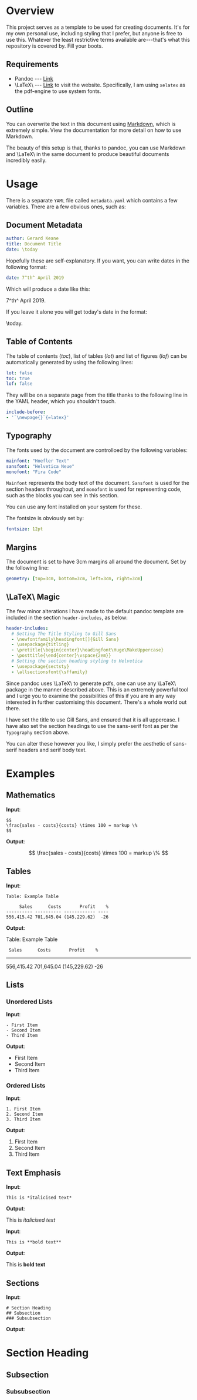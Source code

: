 # Overview

This project serves as a template to be used for creating documents. It's for my own personal use, including styling that I prefer, but anyone is free to use this. Whatever the least restrictive terms available are---that's what this repository is covered by. Fill your boots.

## Requirements

- Pandoc --- [Link](https://pandoc.org/)
- \LaTeX\ --- [Link](https://www.latex-project.org/) to visit the website. Specifically, I am using `xelatex` as the pdf-engine to use system fonts.

## Outline

You can overwrite the text in this document using [Markdown](https://daringfireball.net/projects/markdown/), which is extremely simple. View the documentation for more detail on how to use Markdown.

The beauty of this setup is that, thanks to pandoc, you can use Markdown and \LaTeX\ in the same document to produce beautiful documents incredibly easily.

# Usage

There is a separate `YAML` file called `metadata.yaml` which contains a few variables. There are a few obvious ones, such as:

## Document Metadata

```YAML
author: Gerard Keane
title: Document Title
date: \today
```

Hopefully these are self-explanatory. If you want, you can write dates in the following format:

```YAML
date: 7^th^ April 2019
```

Which will produce a date like this: 

7^th^ April 2019. 

If you leave it alone you will get today's date in the format: 

\today.

## Table of Contents

The table of contents (*toc*), list of tables (*lot*) and list of figures (*lof*) can be automatically generated by using the following lines:

```YAML
lot: false
toc: true
lof: false
```

They will be on a separate page from the title thanks to the following line in the YAML header, which you shouldn't touch.

```YAML
include-before:
- '`\newpage{}`{=latex}'
```

## Typography

The fonts used by the document are controlloed by the following variables:

```YAML
mainfont: "Hoefler Text"
sansfont: "Helvetica Neue"
monofont: "Fira Code"
```

`Mainfont` represents the body text of the document. `Sansfont` is used for the section headers throughout, and `monofont` is used for representing code, such as the blocks you can see in this section.

You can use any font installed on your system for these.

The fontsize is obviously set by:

```YAML
fontsize: 12pt
```

## Margins

The document is set to have 3cm margins all around the document. Set by the following line:

```YAML
geometry: [top=3cm, bottom=3cm, left=3cm, right=3cm]
```

## \LaTeX\ Magic

The few minor alterations I have made to the default pandoc template are included in the section `header-includes`, as below:

```YAML
header-includes:
  # Setting The Title Styling to Gill Sans
  - \newfontfamily\headingfont[]{Gill Sans}
  - \usepackage{titling}
  - \pretitle{\begin{center}\headingfont\Huge\MakeUppercase}
  - \posttitle{\end{center}\vspace{2em}}
  # Setting the section heading styling to Helvetica
  - \usepackage{sectsty}
  - \allsectionsfont{\sffamily}
```

Since pandoc uses \LaTeX\ to generate pdfs, one can use any \LaTeX\ package in the manner described above. This is an extremely powerful tool and I urge you to examine the possibilities of this if you are in any way interested in further customising this document. There's a whole world out there.

I have set the title to use Gill Sans, and ensured that it is all uppercase. I have also set the section headings to use the sans-serif font as per the `Typography` section above.

You can alter these however you like, I simply prefer the aesthetic of sans-serif headers and serif body text.

# Examples

## Mathematics

**Input**:

```
$$
\frac{sales - costs}{costs} \times 100 = markup \%
$$
```
**Output**:

$$
\frac{sales - costs}{costs} \times 100 = markup \%
$$

## Tables

**Input**:

```
Table: Example Table

     Sales      Costs       Profit    %
---------- ---------- ------------ ----
556,415.42 701,645.04 (145,229.62)  -26
```

**Output**:

Table: Example Table

     Sales      Costs       Profit    %
---------- ---------- ------------ ----
556,415.42 701,645.04 (145,229.62)  -26

## Lists

### Unordered Lists

**Input**:
```
- First Item
- Second Item
- Third Item
```

**Output**:

- First Item
- Second Item
- Third Item

### Ordered Lists

**Input**:
```
1. First Item
2. Second Item
3. Third Item
```

**Output**:

1. First Item
2. Second Item
3. Third Item

## Text Emphasis

**Input**:
```
This is *italicised text*
```

**Output**:

This is *italicised text*

**Input**:
```
This is **bold text**
```

**Output**:

This is **bold text**

## Sections

**Input**:

```
# Section Heading
## Subsection
### Subsubsection
```

**Output**:

# Section Heading
## Subsection
### Subsubsection